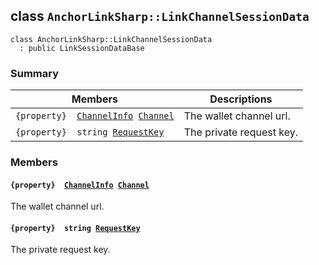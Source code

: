 ## class `AnchorLinkSharp::LinkChannelSessionData` 

```
class AnchorLinkSharp::LinkChannelSessionData
  : public LinkSessionDataBase
```

### Summary

 Members                        | Descriptions                                
--------------------------------|---------------------------------------------
`{property}  `[`ChannelInfo`](.github/workflows/documentation/md/AnchorLinkSharp--ChannelInfo.md#class_anchor_link_sharp_1_1_channel_info)` `[`Channel`](#class_anchor_link_sharp_1_1_link_channel_session_data_1a89d889e1fd9ed81c78bc86b50ff9b20c) | The wallet channel url.
`{property}  string `[`RequestKey`](#class_anchor_link_sharp_1_1_link_channel_session_data_1a9abce1299a3e8cb46f79ff2caba91d59) | The private request key.

### Members

#### `{property}  `[`ChannelInfo`](.github/workflows/documentation/md/AnchorLinkSharp--ChannelInfo.md#class_anchor_link_sharp_1_1_channel_info)` `[`Channel`](#class_anchor_link_sharp_1_1_link_channel_session_data_1a89d889e1fd9ed81c78bc86b50ff9b20c) 

The wallet channel url.

#### `{property}  string `[`RequestKey`](#class_anchor_link_sharp_1_1_link_channel_session_data_1a9abce1299a3e8cb46f79ff2caba91d59) 

The private request key.

